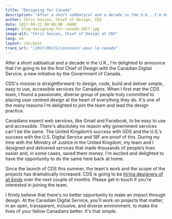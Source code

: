 ```yaml
---
title: "Designing for Canada"
description: "After a short sabbatical and a decade in the U.K., I'm delighted to announce that I'm going to be the first Chief of Design with the Canadian Digital Service, a new initiative by the Government of Canada."
author: Chris Govias, Chief of Design, CDS
date: 2017-09-21 09:00:00 -0400
image: blog-designing-for-canada-2017.jpg
image-alt: "Chris Govias, Chief of Design at CDS"
lang: en
layout: cds/post
trans_url: "/2017/09/21/concevoir-pour-le-canada"
---
```

After a short sabbatical and a decade in the U.K., I'm delighted to announce that I'm going to be the first Chief of Design with the Canadian Digital Service, a new initiative by the Government of Canada.

CDS's mission is straightforward: to design, code, build and deliver simple, easy to use, accessible services for Canadians. When I first met the CDS team, I found a passionate, diverse group of people truly committed to placing user centred design at the heart of everything they do. It's one of the many reasons I'm delighted to join the team and lead the design practice.

Canadians expect web services, like Gmail and Facebook, to be easy to use and accessible. There's absolutely no reason why government services can't be the same. The United Kingdom’s success with GDS and the U.S.’s success with the U.S. Digital Service and 18F are proof of this. During my time with the Ministry of Justice in the United Kingdom, my team and I designed and delivered services that made thousands of people’s lives easier and, in some cases, saved them money. I'm excited and delighted to have the opportunity to do the same here back at home.

Since the launch of CDS this summer, the team's work and the scope of the projects has dramatically increased. CDS is going to be [hiring designers of all kinds](/work-with-us/) over the next couple of months. Please get in touch if you're interested in joining the team.

I firmly believe that there's no better opportunity to make an impact through design. At the Canadian Digital Service, you'll work on projects that matter, in an open, transparent, inclusive, and diverse environment, to make the lives of your fellow Canadians better. It's that simple.